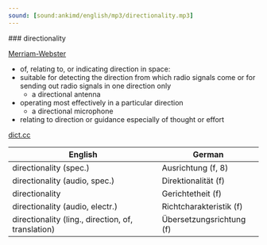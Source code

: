 ```yaml
---
sound: [sound:ankimd/english/mp3/directionality.mp3]
---
```


\### directionality

[Merriam-Webster](https://www.merriam-webster.com/dictionary/directionality)

- of, relating to, or indicating direction in space:
- suitable for detecting the direction from which radio signals come or for sending out radio signals in one direction only
    - a directional antenna
- operating most effectively in a particular direction
    - a directional microphone
- relating to direction or guidance especially of thought or effort

[dict.cc](https://www.dict.cc/directionality)

| English        | German       |
| -------------- | ------------ |
| directionality (spec.) | Ausrichtung (f, 8) |
| directionality (audio, spec.) | Direktionalität (f) |
| directionality | Gerichtetheit (f) |
| directionality (audio, electr.) | Richtcharakteristik (f) |
| directionality (ling., direction, of, translation) | Übersetzungsrichtung (f) |
